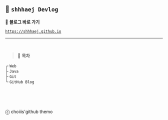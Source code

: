 
## 🦥 `shhhaej Devlog`

📎 **블로그 바로 가기**

[`https://shhhaej.github.io`](https://shhhaej.github.io)

---

<br>

> 🌴 **목차**

┌ `Web`  
├ `Java`    
├ `Git`  
└ `GitHub Blog`  


<br>
<br>
<br>


ⓒ choiiis'github themo